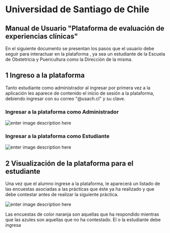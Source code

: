 # Universidad de Santiago de Chile

## Manual de Usuario "**Plataforma de evaluación de experiencias clínicas**"

En el siguiente documento se presentan los pasos que el usuario debe seguir para interactuar en la plataforma , ya sea un estudiante de la Escuela de Obstetricia y Puericultura como la Dirección de la misma.

 ## 1 Ingreso a la plataforma

Tanto estudiante como administrador al ingresar por primera vez a la aplicación les aparece de contenido el inicio de sesión a la plataforma, debiendo ingresar con su correo "@usach.cl" y su clave.

### Ingresar a la plataforma como Administrador
![enter image description here](https://i.ibb.co/9VThDV4/sesion-Admin.png)

### Ingresar a la plataforma como Estudiante

![enter image description here](https://i.ibb.co/R4LdGGh/sesion-Estudiante.png)

## 2 Visualización de la plataforma para el estudiante
Una vez que el alumno ingrese a la plataforma, le aparecerá un listado de las encuestas asociadas a las prácticas que éste ya ha realizado y que debe contestar antes de realizar la siguiente práctica.

![enter image description here](https://i.ibb.co/Hzw6t22/lista-Encuestas.png)

Las encuestas de color naranja son aquellas que ha respondido mientras que las azules son aquellas que no ha contestado.
El o la estudiante debe ingresa
